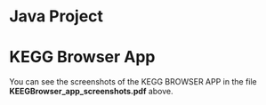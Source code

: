 # Java Project
# KEGG Browser App

You can see the screenshots of the KEGG BROWSER APP in the file **KEEGBrowser_app_screenshots.pdf** above.

